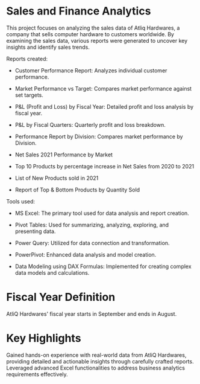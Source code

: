 # Sales and Finance Analytics

This project focuses on analyzing the sales data of Atliq Hardwares, a company that sells computer hardware to customers worldwide. By examining the sales data, various reports were generated to uncover key insights and identify sales trends.


Reports created:
- Customer Performance Report: Analyzes individual customer performance.

- Market Performance vs Target: Compares market performance against set targets.
 
- P&L (Profit and Loss) by Fiscal Year: Detailed profit and loss analysis by fiscal year.

-  P&L by Fiscal Quarters: Quarterly profit and loss breakdown.

- Performance Report by Division: Compares market performance by Division.

- Net Sales 2021 Performance by Market

- Top 10 Products by percentage increase in Net Sales from 2020 to 2021

- List of New Products sold in 2021

- Report of Top & Bottom Products by Quantity Sold


Tools used:

- MS Excel: The primary tool used for data analysis and report creation.

- Pivot Tables: Used for summarizing, analyzing, exploring, and presenting data.

- Power Query: Utilized for data connection and transformation.

- PowerPivot: Enhanced data analysis and model creation.

- Data Modeling using DAX Formulas: Implemented for creating complex data models and calculations.



# **Fiscal Year Definition**
AtliQ Hardwares' fiscal year starts in September and ends in August.

# **Key Highlights**
Gained hands-on experience with real-world data from AtliQ Hardwares, providing detailed and actionable insights through carefully crafted reports. Leveraged advanced Excel functionalities to address business analytics requirements effectively.

